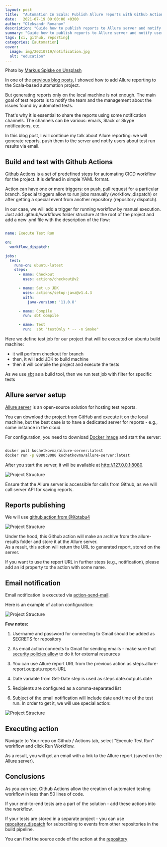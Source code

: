 ```yaml
---
layout: post
title:  "Automation In Scala: Publish Allure reports with Github Actions"
date:   2021-07-19 09:00:00 +0300
author: "Oleksandr Romanov"
description: "Guide how to publish reports to Allure server and notify users"
summary: "Guide how to publish reports to Allure server and notify users"
tags: [ci, github, reporting]
categories: [automation]
cover:
  image: img/20210719/notification.jpg
  alt: "education"
---
```


Photo by [Markus Spiske on Unsplash](https://unsplash.com/@markusspiske?utm_source=unsplash&utm_medium=referral&utm_content=creditCopyText)

In one of the [previous blog posts](https://testengineeringnotes.com/posts/2021-05-17-scala-allure-report/), I showed how to add Allure reporting to the Scala-based automation project.  

But generating reports only on the local machine is not enough. The main goal of test reports is to notify the team and the management about the issues found by automated tests.  

That's why it is essential to share the reports using some notification channels. The channels can be various: emails, Slack or Skype notifications, etc.  

In this blog post, I will continue my talk about Allure reporting: we will generate reports, push them to the server and notify users about test run results via email.  

## Build and test with Github Actions

[Github Actions](https://github.com/features/actions) is a set of predefined steps for automating CICD workflow for the project. It is defined in simple YAML format.  

Action can have one or more triggers: on push, pull request for a particular branch. Special triggers allow to run jobs manually (workflow_dispatch) or after getting a special event from another repository (repository dispatch).  

In our case, we will add a trigger for running workflow by manual execution.
Just add .github/workflows folder structure at the root of the project and add a new .yml file with the description of the flow:

``` yaml

name: Execute Test Run

on:
  workflow_dispatch:

jobs:
  test:
    runs-on: ubuntu-latest
    steps:
      - name: Checkout
        uses: actions/checkout@v2

      - name: Set up JDK
        uses: actions/setup-java@v1.4.3
        with:
          java-version: '11.0.8'

      - name: Compile
        run: sbt compile

      - name: Test
        run:  sbt "testOnly * -- -n Smoke"
```

Here we define test job for our project that will be executed on ubuntu build machine:

* it will perform checkout for branch
* then, it will add JDK to build machine
* then it will compile the project and execute the tests

As we use [sbt](https://www.scala-sbt.org/) as a build tool, then we run test job with filter for specific tests

## Allure server setup

[Allure server](https://github.com/kochetkov-ma/allure-server) is an open-source solution for hosting test reports.  

You can download the project from GitHub and execute it on the local machine, but the best case is to have a dedicated server for reports - e.g., some instance in the cloud.

For configuration, you need to download [Docker image](https://hub.docker.com/r/kochetkovma/allure-server) and start the server:

``` bash

docker pull kochetkovma/allure-server:latest
docker run -p 8080:8080 kochetkovma/allure-server:latest

```

After you start the server, it will be available at http://127.0.0.1:8080.  

![Project Structure](/img/20210719/allure-server.png)

Ensure that the Allure server is accessible for calls from Github, as we will call server API for saving reports.  

## Reports publishing  

We will use [github action from @Xotabu4](https://github.com/Xotabu4/send-to-allure-server-action)

![Project Structure](/img/20210719/publish-report.png)

Under the hood, this Github action will make an archive from the allure-results folder and store it at the Allure server.  
As a result, this action will return the URL to generated report, stored on the server.  

If you want to use the report URL in further steps (e.g., notification), please add an id property to the action with some name.  

## Email notification

Email notification is executed via [action-send-mail](https://github.com/dawidd6/action-send-mail).  

Here is an example of action configuration:

![Project Structure](/img/20210719/send-email.png)

**Few notes:**

1. Username and password for connecting to Gmail should be added as SECRETS for repository

2. As email action connects to Gmail for sending emails - make sure that [security policies allow](https://testengineeringnotes.com/posts/2021-05-05-scala-mail-testing/) to do it for external resources

3. You can use Allure report URL from the previous action as steps.allure-report.outputs.report-URL

4. Date variable from Get-Date step is used as steps.date.outputs.date

5. Recipients are configured as a comma-separated list

6. Subject of the email notification will include date and time of the test run. In order to get it, we will use special action:

![Project Structure](/img/20210719/get-date.png)

## Executing action  

Navigate to Your repo on Github / Actions tab, select "Execute Test Run" workflow and click Run Workflow.

As a result, you will get an email with a link to the Allure report (saved on the Allure server).

## Conclusions  

As you can see, Github Actions allow the creation of automated testing workflow in less than 50 lines of code.  

If your end-to-end tests are a part of the solution - add these actions into the workflow.  

If your tests are stored in a separate project - you can use [repository_dispatch](https://docs.github.com/en/actions/reference/events-that-trigger-workflows#repository_dispatch) for subscribing to events from other repositories in the build pipeline.

You can find the source code of the action at the [repository](https://github.com/alexromanov/scala-automation-samples/blob/main/.github/workflows/manualtestrun.yml)
